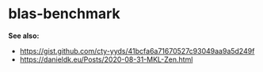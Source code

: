 # blas-benchmark

**See also:**
- <https://gist.github.com/cty-yyds/41bcfa6a71670527c93049aa9a5d249f>
- <https://danieldk.eu/Posts/2020-08-31-MKL-Zen.html>